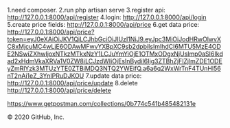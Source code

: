 1.need composer. 
2.run php artisan serve
 3.register api: http://127.0.0.1:8000/api/register 
4.login: http://127.0.0.1:8000/api/login
 5.create price fields: http://127.0.0.1:8000/api/price 
6.get data price: http://127.0.0.1:8000/api/price?token=eyJ0eXAiOiJKV1QiLCJhbGciOiJIUzI1NiJ9.eyJpc3MiOiJodHRwOlwvXC8xMjcuMC4wLjE6ODAwMFwvYXBpXC9sb2dpbiIsImlhdCI6MTU5MzE4ODE2NSwiZXhwIjoxNTkzMTkxNzY1LCJuYmYiOjE1OTMxODgxNjUsImp0aSI6Ikdad2xHdmVkaXRVa1V0ZW8iLCJzdWIiOjEsInBydiI6Ijg3ZTBhZjFlZjlmZDE1ODEyZmRlYzk3MTUzYTE0ZTBiMDQ3NTQ2YWEifQ.a6a6q2WxWrTnF4TUnHl56nT2nAi1eZ_3YnIPRuDJKOU 
7.update data price: http://127.0.0.1:8000/api/price/update
8.delete http://127.0.0.1:8000/api/price/delete

https://www.getpostman.com/collections/0b774c541b485482131e

© 2020 GitHub, Inc.